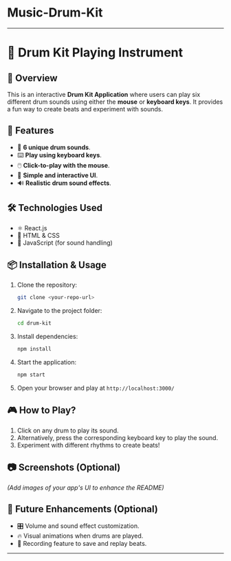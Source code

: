 # Music-Drum-Kit
---

# 🥁 Drum Kit Playing Instrument

## 📌 Overview
This is an interactive **Drum Kit Application** where users can play six different drum sounds using either the **mouse** or **keyboard keys**. It provides a fun way to create beats and experiment with sounds.

## 🚀 Features
- 🎵 **6 unique drum sounds**.
- ⌨️ **Play using keyboard keys**.
- 🖱️ **Click-to-play with the mouse**.
- 🎨 **Simple and interactive UI**.
- 🔊 **Realistic drum sound effects**.

## 🛠️ Technologies Used
- ⚛️ React.js
- 🎨 HTML & CSS
- 🎼 JavaScript (for sound handling)

## 📦 Installation & Usage
1. Clone the repository:
   ```bash
   git clone <your-repo-url>
   ```
2. Navigate to the project folder:
   ```bash
   cd drum-kit
   ```
3. Install dependencies:
   ```bash
   npm install
   ```
4. Start the application:
   ```bash
   npm start
   ```
5. Open your browser and play at `http://localhost:3000/`

## 🎮 How to Play?
1. Click on any drum to play its sound.
2. Alternatively, press the corresponding keyboard key to play the sound.
3. Experiment with different rhythms to create beats!

## 📷 Screenshots (Optional)
*(Add images of your app's UI to enhance the README)*

## 🌟 Future Enhancements (Optional)
- 🎛️ Volume and sound effect customization.
- 🔥 Visual animations when drums are played.
- 🎵 Recording feature to save and replay beats.

---
